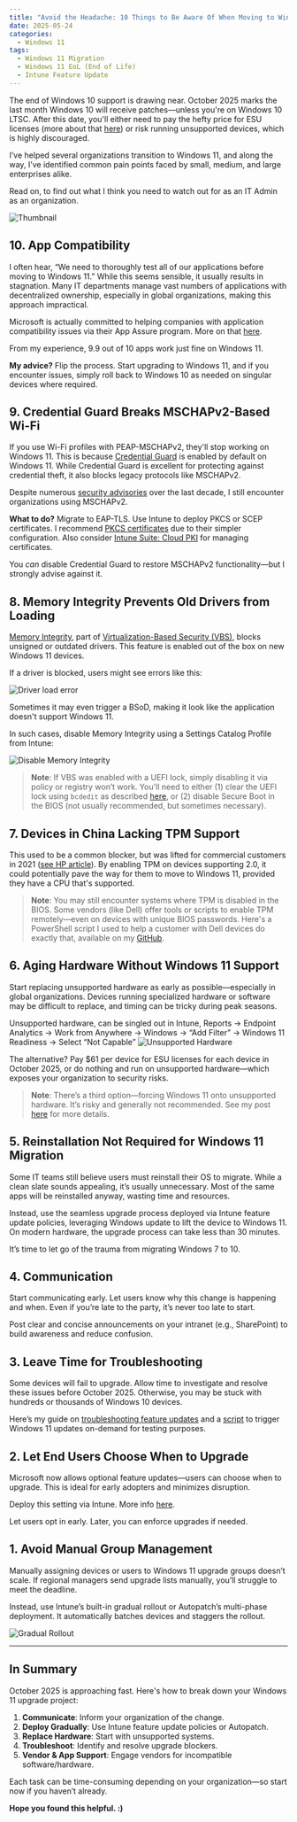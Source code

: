 ```yaml
---
title: "Avoid the Headache: 10 Things to Be Aware Of When Moving to Windows 11"
date: 2025-05-24
categories:
  - Windows 11
tags:
  - Windows 11 Migration
  - Windows 11 EoL (End of Life)
  - Intune Feature Update
---
```


The end of Windows 10 support is drawing near. October 2025 marks the last month Windows 10 will receive patches—unless you're on Windows 10 LTSC. After this date, you'll either need to pay the hefty price for ESU licenses (more about that [here](https://learn.microsoft.com/en-us/windows/whats-new/extended-security-updates)) or risk running unsupported devices, which is highly discouraged.

I’ve helped several organizations transition to Windows 11, and along the way, I’ve identified common pain points faced by small, medium, and large enterprises alike. 

Read on, to find out what I think you need to watch out for as an IT Admin as an organization.

![Thumbnail](/assets/images/2025-05-24-10-Mistakes-MigrationTo-11/BlogThumbnail.png?raw=true)

## 10. App Compatibility

I often hear, “We need to thoroughly test all of our applications before moving to Windows 11.” While this seems sensible, it usually results in stagnation. Many IT departments manage vast numbers of applications with decentralized ownership, especially in global organizations, making this approach impractical.

Microsoft is actually committed to helping companies with application compatibility issues via their App Assure program. More on that [here](https://techcommunity.microsoft.com/discussions/windows11/reminder-our-windows-11-application-compatibility-promise/3223595?).

From my experience, 9.9 out of 10 apps work just fine on Windows 11.

**My advice?** Flip the process. Start upgrading to Windows 11, and if you encounter issues, simply roll back to Windows 10 as needed on singular devices where required.

## 9. Credential Guard Breaks MSCHAPv2-Based Wi-Fi

If you use Wi-Fi profiles with PEAP-MSCHAPv2, they'll stop working on Windows 11. This is because [Credential Guard](https://learn.microsoft.com/en-us/windows/security/identity-protection/credential-guard/considerations-known-issues#wi-fi-and-vpn-considerations) is enabled by default on Windows 11. While Credential Guard is excellent for protecting against credential theft, it also blocks legacy protocols like MSCHAPv2.

Despite numerous [security advisories](https://learn.microsoft.com/en-us/security-updates/securityadvisories/2012/2743314) over the last decade, I still encounter organizations using MSCHAPv2.

**What to do?** Migrate to EAP-TLS. Use Intune to deploy PKCS or SCEP certificates. I recommend [PKCS certificates](https://learn.microsoft.com/en-us/intune/intune-service/protect/certificates-pfx-configure) due to their simpler configuration. Also consider [Intune Suite: Cloud PKI](https://learn.microsoft.com/en-us/intune/intune-service/protect/microsoft-cloud-pki-overview) for managing certificates.

You *can* disable Credential Guard to restore MSCHAPv2 functionality—but I strongly advise against it.

## 8. Memory Integrity Prevents Old Drivers from Loading

[Memory Integrity](https://learn.microsoft.com/en-us/windows-hardware/design/device-experiences/oem-hvci-enablement), part of [Virtualization-Based Security (VBS)](https://learn.microsoft.com/en-us/windows-hardware/design/device-experiences/oem-vbs), blocks unsigned or outdated drivers. This feature is enabled out of the box on new Windows 11 devices.

If a driver is blocked, users might see errors like this:

![Driver load error](/assets/images/2025-05-24-10-Mistakes-MigrationTo-11/MemoryIntegrity-DriverLoadError.png?raw=true)

Sometimes it may even trigger a BSoD, making it look like the application doesn't support Windows 11.

In such cases, disable Memory Integrity using a Settings Catalog Profile from Intune:

![Disable Memory Integrity](/assets/images/2025-05-24-10-Mistakes-MigrationTo-11/MemoryIntegrity-Disable-Intune.png?raw=true)

> **Note**: If VBS was enabled with a UEFI lock, simply disabling it via policy or registry won’t work. You'll need to either (1) clear the UEFI lock using `bcdedit` as described [here](https://learn.microsoft.com/en-us/windows/security/identity-protection/credential-guard/configure?tabs=intune#disable-virtualization-based-security), or (2) disable Secure Boot in the BIOS (not usually recommended, but sometimes necessary).

## 7. Devices in China Lacking TPM Support

This used to be a common blocker, but was lifted for commercial customers in 2021 ([see HP article](https://support.hp.com/us-en/document/ish_5031710-5031755-16)). By enabling TPM on devices supporting 2.0, it could potentially pave the way for them to move to Windows 11, provided they have a CPU that's supported.

> **Note**: You may still encounter systems where TPM is disabled in the BIOS. Some vendors (like Dell) offer tools or scripts to enable TPM remotely—even on devices with unique BIOS passwords. Here's a PowerShell script I used to help a customer with Dell devices do exactly that, available on my [GitHub](https://github.com/thisisevilevil/IntunePublic/tree/main/Packages/Dell%20Enable%20TPM%20w.%20BIOS%20Password).

## 6. Aging Hardware Without Windows 11 Support

Start replacing unsupported hardware as early as possible—especially in global organizations. Devices running specialized hardware or software may be difficult to replace, and timing can be tricky during peak seasons.

Unsupported hardware, can be singled out in Intune, Reports -> Endpoint Analytics -> Work from Anywhere -> Windows -> “Add Filter” -> Windows 11 Readiness -> Select “Not Capable”
![Unsupported Hardware](/assets/images/2025-05-24-10-Mistakes-MigrationTo-11/UnsupportedHardware.png?raw=true)

The alternative? Pay $61 per device for ESU licenses for each device in October 2025, or do nothing and run on unsupported hardware—which exposes your organization to security risks.

> **Note**: There’s a third option—forcing Windows 11 onto unsupported hardware. It’s risky and generally not recommended. See my post [here](https://evil365.com/windows%2011/ForceWindows11-Upgrade-UnsupportedHardware/) for more details.

## 5. Reinstallation Not Required for Windows 11 Migration

Some IT teams still believe users must reinstall their OS to migrate. While a clean slate sounds appealing, it’s usually unnecessary. Most of the same apps will be reinstalled anyway, wasting time and resources.

Instead, use the seamless upgrade process deployed via Intune feature update policies, leveraging Windows update to lift the device to Windows 11. On modern hardware, the upgrade process can take less than 30 minutes.

It’s time to let go of the trauma from migrating Windows 7 to 10.

## 4. Communication

Start communicating early. Let users know why this change is happening and when. Even if you’re late to the party, it’s never too late to start.

Post clear and concise announcements on your intranet (e.g., SharePoint) to build awareness and reduce confusion.

## 3. Leave Time for Troubleshooting

Some devices will fail to upgrade. Allow time to investigate and resolve these issues before October 2025. Otherwise, you may be stuck with hundreds or thousands of Windows 10 devices.

Here’s my guide on [troubleshooting feature updates](https://evil365.com/intune/troubleshooting/Troubleshoot-featureupdate-Setupdiag/) and a [script](https://github.com/thisisevilevil/IntunePublic/blob/main/Remediations/On%20Demand%20-%20Force%20Windows%2011%2024H2%20Update/Remediate-ForceWin11_24H2_Update.ps1) to trigger Windows 11 updates on-demand for testing purposes.

## 2. Let End Users Choose When to Upgrade

Microsoft now allows optional feature updates—users can choose when to upgrade. This is ideal for early adopters and minimizes disruption.

Deploy this setting via Intune. More info [here](https://techcommunity.microsoft.com/blog/windows-itpro-blog/more-flexible-windows-feature-updates/4139230).

Let users opt in early. Later, you can enforce upgrades if needed.

## 1. Avoid Manual Group Management

Manually assigning devices or users to Windows 11 upgrade groups doesn’t scale. If regional managers send upgrade lists manually, you’ll struggle to meet the deadline.

Instead, use Intune’s built-in gradual rollout or Autopatch’s multi-phase deployment. It automatically batches devices and staggers the rollout.

![Gradual Rollout](/assets/images/2025-05-24-10-Mistakes-MigrationTo-11/FeatureUpdate-GradualRollout.png?raw=true)

---

## In Summary

October 2025 is approaching fast. Here's how to break down your Windows 11 upgrade project:

1. **Communicate**: Inform your organization of the change.  
2. **Deploy Gradually**: Use Intune feature update policies or Autopatch.  
3. **Replace Hardware**: Start with unsupported systems.  
4. **Troubleshoot**: Identify and resolve upgrade blockers.  
5. **Vendor & App Support**: Engage vendors for incompatible software/hardware.

Each task can be time-consuming depending on your organization—so start now if you haven’t already.

**Hope you found this helpful. :)**